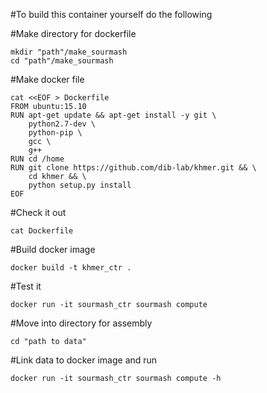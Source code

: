 #To build this container yourself do the following

#Make directory for dockerfile 

	mkdir "path"/make_sourmash
	cd "path"/make_sourmash
	
#Make docker file 

	cat <<EOF > Dockerfile
	FROM ubuntu:15.10
	RUN apt-get update && apt-get install -y git \
		python2.7-dev \
		python-pip \
		gcc \
   		g++
	RUN cd /home
	RUN git clone https://github.com/dib-lab/khmer.git && \
		cd khmer && \
		python setup.py install 
	EOF
	
#Check it out 

	cat Dockerfile

#Build docker image 

	docker build -t khmer_ctr .

#Test it 

	docker run -it sourmash_ctr sourmash compute 
	
#Move into directory for assembly
	
	cd "path to data"

#Link data to docker image and run 

	docker run -it sourmash_ctr sourmash compute -h